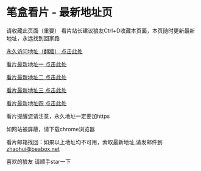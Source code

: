# 笔盒看片 - 最新地址页

请收藏此页面（重要）
看片站长建议狼友Ctrl+D收藏本页面，本页随时更新最新地址，永远找到回家路

[永久访问地址（翻牆） 点击此处](https://beabox.net/)

[看片最新地址一 点击此处](https://2i8w0d7t3j6.shop)

[看片最新地址二 点击此处](https://2d3r3q1m4v6.shop)

[看片最新地址三 点击此处](https://2i3q9o2n5g5.shop)

[看片最新地址四 点击此处](https://2l2m2k8u2i8.shop)

看片提醒您请注意，永久地址一定要加https

如网站被屏蔽，请下载chrome浏览器

看片邮箱找回：如果以上地址均不可用，索取最新地址,请发邮件到 zhaohui@beabox.net

喜欢的狼友 请顺手star一下